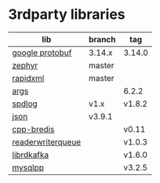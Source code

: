 # 3rdparty libraries

| lib                                                                                      | branch | tag    |
| ---------------------------------------------------------------------------------------- | ------ | ------ |
| [google protobuf](https://github.com/protocolbuffers/protobuf/releases/tag/v3.14.0)      | 3.14.x | 3.14.0 |
| [zephyr](https://github.com/ArkNX/zephyr)                                                | master |        |
| [rapidxml](https://github.com/ArkNX/rapidxml)                                            | master |        |
| [args](https://github.com/Taywee/args/releases/tag/6.2.2)                                |        | 6.2.2  |
| [spdlog](https://github.com/gabime/spdlog/releases/tag/v1.8.2)                           | v1.x   | v1.8.2 |
| [json](https://github.com/nlohmann/json/releases/download/v3.9.1/json.hpp)               | v3.9.1 |        |
| [cpp-bredis](https://github.com/basiliscos/cpp-bredis/releases/tag/v0.11)                |        | v0.11  |
| [readerwriterqueue](https://github.com/cameron314/readerwriterqueue/releases/tag/v1.0.3) |        | v1.0.3 |
| [librdkafka](https://github.com/edenhill/librdkafka/releases/tag/v1.6.0)                 |        | v1.6.0 |
| [mysqlpp](https://tangentsoft.com/mysqlpp/home)                                          |        | v3.2.5 |
